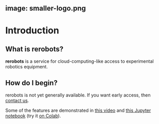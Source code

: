 image: smaller-logo.png
---

# Introduction

## What is rerobots?

**rerobots** is a service for cloud-computing-like access to experimental
robotics equipment.

## How do I begin?

rerobots is not yet generally available. If you want early access, then [contact
us](https://rerobots.net/contact).

Some of the features are demonstrated in [this
video](https://vimeo.com/295230120) and [this Jupyter notebook](
https://github.com/rerobots/examples/blob/master/handmotion.ipynb) (try it [on Colab](https://colab.research.google.com/github/rerobots/examples/blob/master/handmotion.ipynb)).
